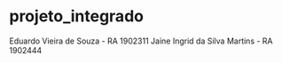 # projeto_integrado
Eduardo Vieira de Souza - RA 1902311
Jaine Ingrid da Silva Martins - RA 1902444

